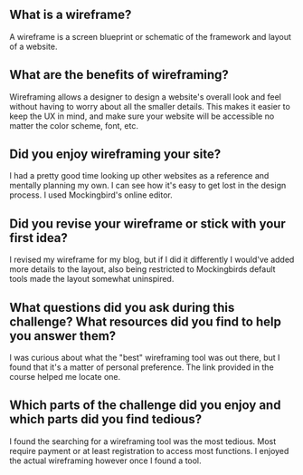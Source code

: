 ## What is a wireframe?
A wireframe is a screen blueprint or schematic of the framework and layout of a website.
## What are the benefits of wireframing?
Wireframing allows a designer to design a website's overall look and feel without having to worry about all the smaller details. This makes it easier to keep the UX in mind, and make sure your website will be accessible no matter the color scheme, font, etc.
## Did you enjoy wireframing your site?
I had a pretty good time looking up other websites as a reference and mentally planning my own. I can see how it's easy to get lost in the design process. I used Mockingbird's online editor.
## Did you revise your wireframe or stick with your first idea?
I revised my wireframe for my blog, but if I did it differently I would've added more details to the layout, also being restricted to Mockingbirds default tools made the layout somewhat uninspired.
## What questions did you ask during this challenge? What resources did you find to help you answer them?
I was curious about what the "best" wireframing tool was out there, but I found that it's a matter of personal preference. The link provided in the course helped me locate one.
## Which parts of the challenge did you enjoy and which parts did you find tedious?
I found the searching for a wireframing tool was the most tedious. Most require payment or at least registration to access most functions. I enjoyed the actual wireframing however once I found a tool.

